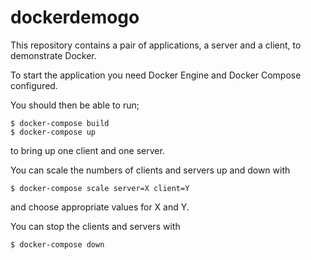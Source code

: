 dockerdemogo
============

This repository contains a pair of applications, a server and a client, to 
demonstrate Docker.

To start the application you need Docker Engine and Docker Compose configured.

You should then be able to run;

    $ docker-compose build
    $ docker-compose up 

to bring up one client and one server. 

You can scale the numbers of clients and servers up and down with

    $ docker-compose scale server=X client=Y

and choose appropriate values for X and Y.

You can stop the clients and servers with

    $ docker-compose down
